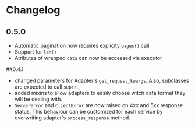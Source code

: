 # Changelog

## 0.5.0
- Automatic pagination now requires explicity ``pages()`` call
- Support for ``len()``
- Atributes of wrapped ``data`` can now be accessed via executor

##0.4.1
- changed parameters for Adapter's ``get_request_kwargs``. Also, subclasses are expected to call ``super``.
- added mixins to allow adapters to easily choose witch data format they will be dealing with.
- ``ServerError`` and ``ClientError`` are now raised on 4xx and 5xx response status. This behaviour can be customized for each service by overwriting adapter's ``process_response`` method.